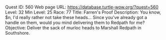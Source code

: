 Quest ID: 560
Web page URL: https://database.turtle-wow.org/?quest=560
Level: 32
Min Level: 25
Race: 77
Title: Farren's Proof
Description: You know, $n, I'd really rather not take these heads... Since you've already got a handle on them, would you mind delivering them to Redpath for me?
Objective: Deliver the sack of murloc heads to Marshall Redpath in Southshore.
